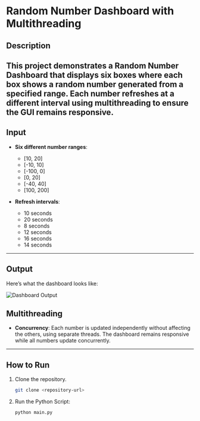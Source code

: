 # Random Number Dashboard with Multithreading


## Description
This project demonstrates a Random Number Dashboard that displays six boxes where each box shows a random number generated from a specified range. Each number refreshes at a different interval using multithreading to ensure the GUI remains responsive.
---
## Input

- **Six different number ranges**:
  - [10, 20]
  - [-10, 10]
  - [-100, 0]
  - [0, 20]
  - [-40, 40]
  - [100, 200]

- **Refresh intervals**:
  - 10 seconds
  - 20 seconds
  - 8 seconds
  - 12 seconds
  - 16 seconds
  - 14 seconds

---
## Output
Here’s what the dashboard looks like:

![Dashboard Output](images/output.png)

## Multithreading

- **Concurrency**: Each number is updated independently without affecting the others, using separate threads. The dashboard remains responsive while all numbers update concurrently.

---
## How to Run
1. Clone the repository.
   ```bash
   git clone <repository-url>
2. Run the Python Script:
   ```bash
   python main.py
